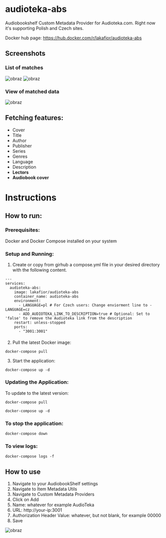 # audioteka-abs
Audiobookshelf Custom Metadata Provider for Audioteka.com. 
Right now it's supporting Polish and Czech sites.

Docker hub page: https://hub.docker.com/r/lakafior/audioteka-abs

## Screenshots

### List of matches
![obraz](https://github.com/user-attachments/assets/411b5897-38cf-4c31-bb1c-4b4dfb62d02c)
![obraz](https://github.com/user-attachments/assets/d470bb59-9d42-4c32-a65c-2f14b81cc71b)


### View of matched data
![obraz](https://github.com/user-attachments/assets/68828be1-fc74-4c08-b44b-b6977c497df4)

## Fetching features:
- Cover
- Title
- Author
- Publisher
- Series
- Genres
- Language
- Description
- **Lectors**
- **Audiobook cover**

# Instructions

## How to run:

### Prerequisites:
Docker and Docker Compose installed on your system

### Setup and Running:
1. Create or copy from girhub a compose.yml file in your desired directory with the following content.
```
---
services:
  audioteka-abs:
    image: lakafior/audioteka-abs
    container_name: audioteka-abs
    environment:
      - LANGUAGE=pl # For Czech users: Change enviorment line to - LANGUAGE=cz
      - ADD_AUDIOTEKA_LINK_TO_DESCRIPTION=true # Optional: Set to 'false' to remove the Audioteka link from the description
    restart: unless-stopped
    ports:
      - "3001:3001"
```
#### 

2. Pull the latest Docker image:
```
docker-compose pull
```
3. Start the application:
```
docker-compose up -d
```


### Updating the Application:
To update to the latest version:
```
docker-compose pull
```
```
docker-compose up -d
```

### To stop the application:

```
docker-compose down
```

### To view logs:

```
docker-compose logs -f
```

## How to use
1. Navigate to your AudiobookShelf settings
2. Navigate to Item Metadata Utils
3. Navigate to Custom Metadata Providers
4. Click on Add
5. Name: whatever for example AudioTeka
6. URL: http://your-ip:3001
7. Authorization Header Value: whatever, but not blank, for example 00000
8. Save

![obraz](https://github.com/user-attachments/assets/39ab7936-0b48-4a61-b418-840d02855522)
